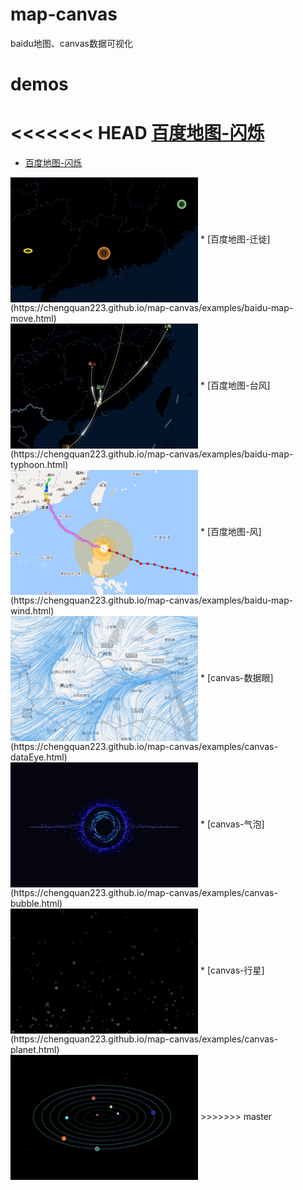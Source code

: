 # map-canvas
baidu地图、canvas数据可视化

# demos
<<<<<<< HEAD
[百度地图-闪烁](/examples/baidu-map-flashmarker.html)
=======
* [百度地图-闪烁](https://chengquan223.github.io/map-canvas/examples/baidu-map-flashmarker.html)<br>
<img src="./asset/canvas-flashmarker.png" width = "300" height = "200" alt="百度地图-闪烁" align=center />
* [百度地图-迁徙](https://chengquan223.github.io/map-canvas/examples/baidu-map-move.html)<br>
<img src="./asset/canvas-moveline.png" width = "300" height = "200" alt="百度地图-迁徙" align=center />
* [百度地图-台风](https://chengquan223.github.io/map-canvas/examples/baidu-map-typhoon.html)<br>
<img src="./asset/canvas-typhoon.png" width = "300" height = "200" alt="百度地图-台风" align=center />
* [百度地图-风](https://chengquan223.github.io/map-canvas/examples/baidu-map-wind.html)<br>
<img src="./asset/canvas-movewind.png" width = "300" height = "200" alt="百度地图-风" align=center />
* [canvas-数据眼](https://chengquan223.github.io/map-canvas/examples/canvas-dataEye.html)<br>
<img src="./asset/canvas-dataEye.png" width = "300" height = "200" alt="canvas-数据眼" align=center />
* [canvas-气泡](https://chengquan223.github.io/map-canvas/examples/canvas-bubble.html)<br>
<img src="./asset/canvas-bubble.png" width = "300" height = "200" alt="canvas-气泡" align=center />
* [canvas-行星](https://chengquan223.github.io/map-canvas/examples/canvas-planet.html)<br>
<img src="./asset/canvas-planet.png" width = "300" height = "200" alt="canvas-行星" align=center />
>>>>>>> master
